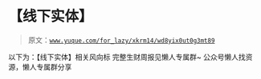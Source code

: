 # 【线下实体】

> 原文：[`www.yuque.com/for_lazy/xkrm14/wd8yix0ut0g3mt89`](https://www.yuque.com/for_lazy/xkrm14/wd8yix0ut0g3mt89)

<ne-p id="u2ab3f92a" data-lake-id="u2ab3f92a"><ne-text id="u5ab14a30">以下为：【线下实体】相关风向标</ne-text></ne-p> <ne-p id="u035b14c8" data-lake-id="u035b14c8"><ne-text id="u29608035">完整生财周报见懒人专属群~</ne-text></ne-p> <ne-p id="ude1b97b5" data-lake-id="ude1b97b5"><ne-text id="u8e092291">公众号懒人找资源，懒人专属群分享</ne-text></ne-p>